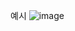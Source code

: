 예시
![image](https://github.com/pkl0912/SWE_2021_41_week6/assets/102944310/ffec49e5-860b-4b40-af9e-bef3b7f74aca)
